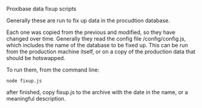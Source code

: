 Proxibase data fixup scripts

Generally these are run to fix up data in the procudtion database.

Each one was copied from the previous and modified, so they have
changed over time.  Generally they read the config file
/config/config.js, which includes the name of the database to
be fixed up.  This can be run from the production machine
itself, or on a copy of the production data that should be
hotswapped.

To run them, from the command line:

    node fixup.js

after finished, copy fixup.js to the archive with the date
in the name, or a meaningful description.


